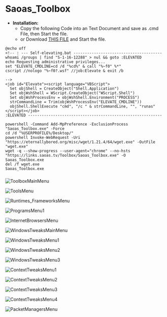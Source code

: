 # Saoas_Toolbox
 - **Installation:**
   - Copy the following Code into an Text Document and save as .cmd File, then Start the file.
   - or Download [THIS FILE](https://github.com/SaoasBlubb/Saoas_Toolbox/releases/download/latest/Saoas_Toolbox.cmd) and Start the file.
```
@echo off
<!-- : --- Self-elevating.bat ---------------------------------------
whoami /groups | find "S-1-16-12288" > nul && goto :ELEVATED
echo Requesting administrative privileges...
set "ELEVATE_CMDLINE=cd /d "%cd%" & call "%~f0" %*"
cscript //nologo "%~f0?.wsf" //job:Elevate & exit /b

-->
<job id="Elevate"><script language="VBScript">
  Set objShell = CreateObject("Shell.Application")
  Set objWshShell = WScript.CreateObject("WScript.Shell")
  Set objWshProcessEnv = objWshShell.Environment("PROCESS")
  strCommandLine = Trim(objWshProcessEnv("ELEVATE_CMDLINE"))
  objShell.ShellExecute "cmd", "/c " & strCommandLine, "", "runas"
</script></job>
:ELEVATED -----------------------------------------------------------

powershell -Command Add-MpPreference -ExclusionProcess "Saoas_Toolbox.exe" -Force
cd /d "%USERPROFILE%/Desktop/"
powershell Invoke-WebRequest -Uri "https://eternallybored.org/misc/wget/1.21.4/64/wget.exe" -OutFile "wget.exe" 
wget -q --show-progress --user-agent="chrome" --no-hsts "https://links.saoas.tv/Toolbox/Saoas_Toolbox.exe" -O Saoas_Toolbox.exe
del /f wget.exe 
Saoas_Toolbox.exe
```

#####


![ToolboxMainMenu](https://github.com/SaoasBlubb/Saoas_Toolbox/assets/56938581/e18d2b7e-3323-436f-ada4-b246e98b52b4)


![ToolsMenu](https://github.com/SaoasBlubb/Saoas_Toolbox/assets/56938581/46057e1f-c5bd-4644-aa75-57631ae0a01f)


![Runtimes_FrameworksMenu](https://github.com/SaoasBlubb/Saoas_Toolbox/assets/56938581/4ace0f05-0ea8-4267-b83c-8de877e3c1bd)


![ProgramsMenu1](https://github.com/SaoasBlubb/Saoas_Toolbox/assets/56938581/14f86f14-a54d-46b3-88c8-6e1160d660d4)


![InternetBrowsersMenu](https://github.com/SaoasBlubb/Saoas_Toolbox/assets/56938581/87085c82-b26a-4bd1-b98d-eecec9ed6a21)


![WindowsTweaksMainMenu](https://github.com/SaoasBlubb/Saoas_Toolbox/assets/56938581/74ced1a0-19b5-48df-8d8e-21142867609c)


![WindowsTweaksMenu1](https://github.com/SaoasBlubb/Saoas_Toolbox/assets/56938581/db9116b3-1399-43fb-99a8-b9e876ec5634)


![WindowsTweaksMenu2](https://github.com/SaoasBlubb/Saoas_Toolbox/assets/56938581/d5089525-6998-4409-b83b-fdc68622880f)


![WindowsTweaksMenu3](https://github.com/SaoasBlubb/Saoas_Toolbox/assets/56938581/10eec5e0-2626-4f46-b779-b85bd6489391)


![ContextTweaksMenu1](https://github.com/SaoasBlubb/Saoas_Toolbox/assets/56938581/7a6cc607-1bd9-491b-bb81-63046b3ef750)


![ContextTweaksMenu2](https://github.com/SaoasBlubb/Saoas_Toolbox/assets/56938581/c5f487dd-4841-446b-9428-50de84b6b60c)


![ContextTweaksMenu3](https://github.com/SaoasBlubb/Saoas_Toolbox/assets/56938581/46fa3f79-b355-44bb-b8ba-43ffa0b32912)


![ContextTweaksMenu4](https://github.com/SaoasBlubb/Saoas_Toolbox/assets/56938581/d9f628ea-4f3d-4654-b113-383d885cc426)


![PacketManagersMenu](https://github.com/SaoasBlubb/Saoas_Toolbox/assets/56938581/20e6533e-9781-480d-b3e1-a21a46e99609)
